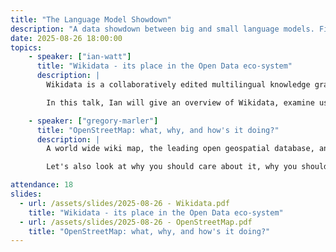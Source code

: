 ```yaml
---
title: "The Language Model Showdown"
description: "A data showdown between big and small language models. Find out which one comes out on top!"
date: 2025-08-26 18:00:00
topics:
    - speaker: ["ian-watt"]
      title: "Wikidata - its place in the Open Data eco-system"
      description: |
        Wikidata is a collaboratively edited multilingual knowledge graph hosted by the Wikimedia Foundation. It is a common source of open data that Wikimedia projects such as Wikipedia, and anyone else, are able to use under the CC0 public domain license. As of early-2025, Wikidata had 1.65 billion item statements (semantic triples). Its open nature means that anyone can contribute data to it, and its powerful SPARQL interface permits sophisticated querying.

        In this talk, Ian will give an overview of Wikidata, examine use cases for it, identify some associated tools, and finish with practical SPARQL querying examples to help you get started in re-using data from the system.

    - speaker: ["gregory-marler"]
      title: "OpenStreetMap: what, why, and how's it doing?"
      description: |
        A world wide wiki map, the leading open geospatial database, an unstoppable community project, a life-saver for humanitarian projects, a source of art, a global industry disruptor, and much more. You might know OpenStreetMap, but how well do you really know it?

        Let's also look at why you should care about it, why you should use it, and why millions of people have built the data. Not to mention how good and strong the project and the data is now. This will be a wide-breadth talk covering the many subject interests of OpenStreetMap. No technical knowledge required, but there will be pointers to where you can find out more.

attendance: 18
slides:
  - url: /assets/slides/2025-08-26 - Wikidata.pdf
    title: "Wikidata - its place in the Open Data eco-system"
  - url: /assets/slides/2025-08-26 - OpenStreetMap.pdf
    title: "OpenStreetMap: what, why, and how's it doing?"
---
```

